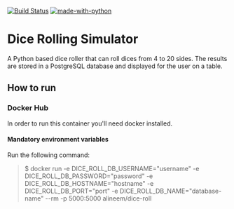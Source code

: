 [![Build Status](https://img.shields.io/docker/cloud/build/alineem/dice-roll)](https://hub.docker.com/repository/docker/alineem/dice-roll/builds) [![made-with-python](https://img.shields.io/badge/Made%20with-Python-1f425f.svg)](https://www.python.org/)

# Dice Rolling Simulator 

A Python based dice roller that can roll dices from 4 to 20 sides. The results are stored in a PostgreSQL database and displayed for the user on a table.

## How to run

### Docker Hub
In order to run this container you'll need docker installed.

#### Mandatory environment variables

Run the following command:

>$ docker run -e DICE_ROLL_DB_USERNAME="username" -e DICE_ROLL_DB_PASSWORD="password" -e DICE_ROLL_DB_HOSTNAME="hostname" -e DICE_ROLL_DB_PORT="port" -e DICE_ROLL_DB_NAME="database-name" --rm -p 5000:5000 alineem/dice-roll
